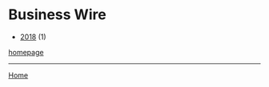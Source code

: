 # Business Wire

  * [2018](./business-wire-2018.md) (1)

[homepage](https://www.businesswire.com/)

----

[Home](../index.md)
